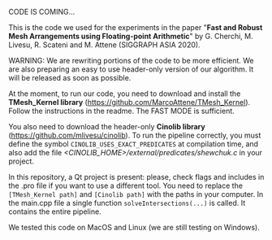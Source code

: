 CODE IS COMING...

This is the code we used for the experiments in the paper "**Fast and Robust Mesh Arrangements using Floating-point Arithmetic**" by G. Cherchi, M. Livesu, R. Scateni and M. Attene (SIGGRAPH ASIA 2020). 

WARNING: We are rewriting portions of the code to be more efficient. We are also preparing an easy to use header-only version of our algorithm. It will be released as soon as possible.

At the moment, to run our code, you need to download and install the **TMesh_Kernel library** (https://github.com/MarcoAttene/TMesh_Kernel). Follow the instructions in the readme. The FAST MODE is sufficient.

You also need to download the header-only **Cinolib library** (https://github.com/mlivesu/cinolib). To run the pipeline correctly, you must define the symbol `CINOLIB_USES_EXACT_PREDICATES` at compilation time, and also add the file *<CINOLIB_HOME>/external/predicates/shewchuk.c* in your project.

In this repository, a Qt project is present: please, check flags and includes in the .pro file if you want to use a different tool.
You need to replace the `[TMesh_Kernel path]` and `[Cinolib path]` with the paths in your computer.
In the main.cpp file a single function `solveIntersections(...)` is called. It contains the entire pipeline.

We tested this code on MacOS and Linux (we are still testing on Windows).



